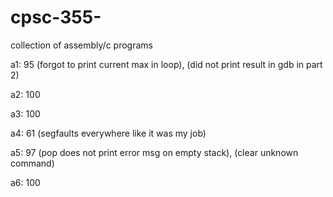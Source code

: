 # cpsc-355-
collection of assembly/c programs 

a1: 95 (forgot to print current max in loop), (did not print result in gdb in part 2)

a2: 100

a3: 100

a4: 61 (segfaults everywhere like it was my job)

a5: 97 (pop does not print error msg on empty stack), (clear unknown command)

a6: 100 
